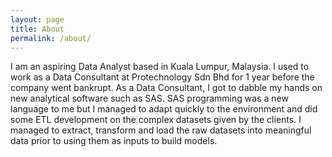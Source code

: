 ```yaml
---
layout: page
title: About
permalink: /about/
---
```


I am an aspiring Data Analyst based in Kuala Lumpur, Malaysia. 
I used to work as a Data Consultant at Protechnology Sdn Bhd for 1 year before the company went bankrupt.
As a Data Consultant, I got to dabble my hands on new analytical software such as SAS. 
SAS programming was a new language to me but I managed to adapt quickly to the environment and did some ETL development on the complex datasets given by the clients.
I managed to extract, transform and load the raw datasets into meaningful data prior to using them as inputs to build models.
